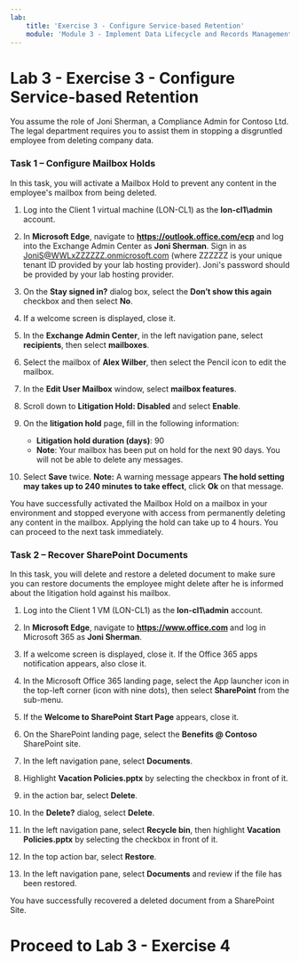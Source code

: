 ```yaml
---
lab:
    title: 'Exercise 3 - Configure Service-based Retention'
    module: 'Module 3 - Implement Data Lifecycle and Records Management'
---
```


# Lab 3 - Exercise 3 - Configure Service-based Retention

You assume the role of Joni Sherman, a Compliance Admin for Contoso Ltd. The legal department requires you to assist them in stopping a disgruntled employee from deleting company data.

### Task 1 – Configure Mailbox Holds

In this task, you will activate a Mailbox Hold to prevent any content in the employee's mailbox from being deleted.

1. Log into the Client 1 virtual machine (LON-CL1) as the **lon-cl1\admin** account.

1. In **Microsoft Edge**, navigate to **https://outlook.office.com/ecp** and log into the Exchange Admin Center as **Joni Sherman**. Sign in as JoniS@WWLxZZZZZZ.onmicrosoft.com (where ZZZZZZ is your unique tenant ID provided by your lab hosting provider).  Joni's password should be provided by your lab hosting provider.

1. On the **Stay signed in?** dialog box, select the **Don’t show this again** checkbox and then select **No**.

1. If a welcome screen is displayed, close it.

1. In the **Exchange Admin Center**, in the left navigation pane, select **recipients**, then select **mailboxes**.

1. Select the mailbox of **Alex Wilber**, then select the Pencil icon to edit the mailbox.

1. In the **Edit User Mailbox** window, select **mailbox features**.

1. Scroll down to **Litigation Hold: Disabled** and select **Enable**.

1. On the **litigation hold** page, fill in the following information:

    - **Litigation hold duration (days)**: 90
    - **Note**: Your mailbox has been put on hold for the next 90 days. You will not be able to delete any messages.

1. Select **Save** twice. **Note:** A warning message appears **The hold setting may takes up to 240 minutes to take effect**, click **Ok**  on that message.

You have successfully activated the Mailbox Hold on a mailbox in your environment and stopped everyone with access from permanently deleting any content in the mailbox. Applying the hold can take up to 4 hours.  You can proceed to the next task immediately.

### Task 2 – Recover SharePoint Documents

In this task, you will delete and restore a deleted document to make sure you can restore documents the employee might delete after he is informed about the litigation hold against his mailbox.

1. Log into the Client 1 VM (LON-CL1) as the **lon-cl1\admin** account.

1. In **Microsoft Edge**, navigate to **https://www.office.com** and log in Microsoft 365 as **Joni Sherman**.

1. If a welcome screen is displayed, close it. If the Office 365 apps notification appears, also close it.

1. In the Microsoft Office 365 landing page, select the App launcher icon in the top-left corner (icon with nine dots), then select **SharePoint** from the sub-menu.

1. If the **Welcome to SharePoint Start Page** appears, close it.

1. On the SharePoint landing page, select the **Benefits @ Contoso** SharePoint site.

1. In the left navigation pane, select **Documents**.

1. Highlight **Vacation Policies.pptx** by selecting the checkbox in front of it.

1. in the action bar, select **Delete**.

1. In the **Delete?** dialog, select **Delete**.

1. In the left navigation pane, select **Recycle bin**, then highlight **Vacation Policies.pptx** by selecting the checkbox in front of it.

1. In the top action bar, select **Restore**.

1. In the left navigation pane, select **Documents** and review if the file has been restored.

You have successfully recovered a deleted document from a SharePoint Site.

# Proceed to Lab 3 - Exercise 4
